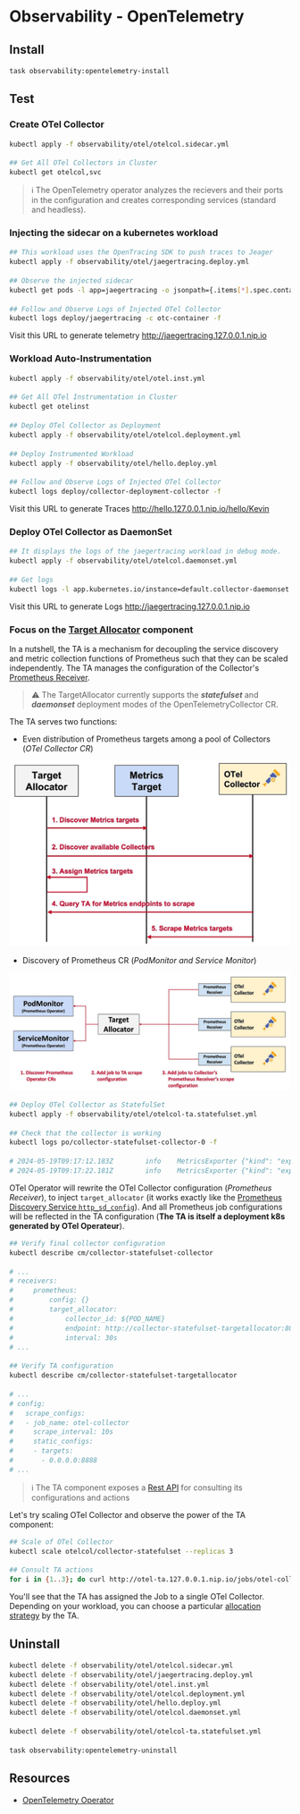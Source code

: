 # Observability - OpenTelemetry

## Install
```bash
task observability:opentelemetry-install
```

## Test

### Create OTel Collector
```bash
kubectl apply -f observability/otel/otelcol.sidecar.yml

## Get All OTel Collectors in Cluster
kubectl get otelcol,svc
```

> ℹ️ The OpenTelemetry operator analyzes the recievers and their ports in the configuration and creates corresponding services (standard and headless).

### Injecting the sidecar on a kubernetes workload
```bash
## This workload uses the OpenTracing SDK to push traces to Jeager
kubectl apply -f observability/otel/jaegertracing.deploy.yml

## Observe the injected sidecar
kubectl get pods -l app=jaegertracing -o jsonpath={.items[*].spec.containers[*].name}

## Follow and Observe Logs of Injected OTel Collector
kubectl logs deploy/jaegertracing -c otc-container -f
```

Visit this URL to generate telemetry http://jaegertracing.127.0.0.1.nip.io

### Workload Auto-Instrumentation
```bash
kubectl apply -f observability/otel/otel.inst.yml

## Get All OTel Instrumentation in Cluster
kubectl get otelinst

## Deploy OTel Collector as Deployment
kubectl apply -f observability/otel/otelcol.deployment.yml

## Deploy Instrumented Workload
kubectl apply -f observability/otel/hello.deploy.yml

## Follow and Observe Logs of Injected OTel Collector
kubectl logs deploy/collector-deployment-collector -f
```

Visit this URL to generate Traces http://hello.127.0.0.1.nip.io/hello/Kevin


### Deploy OTel Collector as DaemonSet

```bash
## It displays the logs of the jaegertracing workload in debug mode.
kubectl apply -f observability/otel/otelcol.daemonset.yml

## Get logs
kubectl logs -l app.kubernetes.io/instance=default.collector-daemonset -f
```

Visit this URL to generate Logs http://jaegertracing.127.0.0.1.nip.io

### Focus on the [Target Allocator][otel-target-allocator-gh] component

In a nutshell, the TA is a mechanism for decoupling the service discovery and metric collection functions of Prometheus such that they can be scaled independently. The TA manages the configuration of the Collector's [Prometheus Receiver][otel-prom-reciever-gh].

> ⚠️ The TargetAllocator currently supports the ***statefulset*** and ***daemonset*** deployment modes of the OpenTelemetryCollector CR.

The TA serves two functions:

- Even distribution of Prometheus targets among a pool of Collectors (*OTel Collector CR*)

![Even distribution of Prometheus targets](../images/otel-ta-event-dist-prom-targets.jpeg)

- Discovery of Prometheus CR (*PodMonitor and Service Monitor*)

![Discovery of Prometheus CR](../images/otel-ta-discovery-prom-CR.jpeg)

```bash
## Deploy OTel Collector as StatefulSet
kubectl apply -f observability/otel/otelcol-ta.statefulset.yml

## Check that the collector is working
kubectl logs po/collector-statefulset-collector-0 -f

# 2024-05-19T09:17:12.183Z        info    MetricsExporter {"kind": "exporter", "data_type": "metrics", "name": "debug", "resource metrics": 1, "metrics": 15, "data points": 15}
# 2024-05-19T09:17:22.181Z        info    MetricsExporter {"kind": "exporter", "data_type": "metrics", "name": "debug", "resource metrics": 1, "metrics": 15, "data points": 15}
```

OTel Operator will rewrite the OTel Collector configuration (*Prometheus Receiver*), to inject `target_allocator` (it works exactly like the [Prometheus Discovery Service `http_sd_config`][prom-http-sd-config-doc]). And all Prometheus job configurations will be reflected in the TA configuration (**The TA is itself a deployment k8s generated by OTel Operateur**).

```bash
## Verify final collector configuration
kubectl describe cm/collector-statefulset-collector

# ...
# receivers:
#     prometheus:
#         config: {}
#         target_allocator:
#             collector_id: ${POD_NAME}
#             endpoint: http://collector-statefulset-targetallocator:80
#             interval: 30s
# ...

## Verify TA configuration
kubectl describe cm/collector-statefulset-targetallocator 

# ...
# config:
#   scrape_configs:
#   - job_name: otel-collector
#     scrape_interval: 10s
#     static_configs:
#     - targets:
#       - 0.0.0.0:8888
# ...
```

> ℹ️ The TA component exposes a [Rest API][otel-target-allocator-endpoints] for consulting its configurations and actions

Let's try scaling OTel Collector and observe the power of the TA component:

```bash
## Scale of OTel Collector
kubectl scale otelcol/collector-statefulset --replicas 3

## Consult TA actions
for i in {1..3}; do curl http://otel-ta.127.0.0.1.nip.io/jobs/otel-collector/targets | jq .; done
```

You'll see that the TA has assigned the Job to a single OTel Collector. Depending on your workload, you can choose a particular [allocation strategy][otel-target-allocator-strategy] by the TA.

## Uninstall
```bash
kubectl delete -f observability/otel/otelcol.sidecar.yml
kubectl delete -f observability/otel/jaegertracing.deploy.yml
kubectl delete -f observability/otel/otel.inst.yml
kubectl delete -f observability/otel/otelcol.deployment.yml
kubectl delete -f observability/otel/hello.deploy.yml
kubectl delete -f observability/otel/otelcol.daemonset.yml

kubectl delete -f observability/otel/otelcol-ta.statefulset.yml

task observability:opentelemetry-uninstall
```

## Resources
- [OpenTelemetry Operator][otel-operator-gh]

<!-- Links -->
[otel-operator-gh]: https://github.com/open-telemetry/opentelemetry-operator
[otel-target-allocator-gh]: https://github.com/open-telemetry/opentelemetry-operator/blob/main/cmd/otel-allocator/README.md
[otel-prom-reciever-gh]: https://github.com/open-telemetry/opentelemetry-collector-contrib/blob/main/receiver/prometheusreceiver/README.md
[prom-http-sd-config-doc]: https://docs.victoriametrics.com/sd_configs/#http_sd_configs
[otel-target-allocator-endpoints]: https://github.com/open-telemetry/opentelemetry-operator/blob/main/cmd/otel-allocator/README.md#endpoints
[otel-target-allocator-strategy]: https://github.com/open-telemetry/opentelemetry-operator/blob/main/cmd/otel-allocator/README.md#allocation-strategies